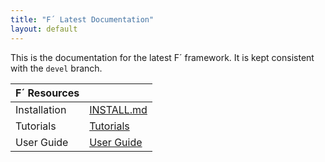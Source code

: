```yaml
---
title: "F´ Latest Documentation"
layout: default
---
```


This is the documentation for the latest F´ framework. It is kept consistent with the `devel` branch.

| F´ Resources | |
|---|---|
| Installation | [INSTALL.md](./INSTALL.md) |
| Tutorials | [Tutorials](./Tutorials/README.md) |
| User Guide | [User Guide](./UsersGuide/guide.md) |
